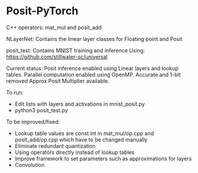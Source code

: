 # Posit-PyTorch
C++ operators: mat_mul and posit_add

NLayerNet: Contains the linear layer classes for Floating point and Posit

posit_test: Contains MNIST training and inference
Using: https://github.com/stillwater-sc/universal

Current status: Posit inference enabled using Linear layers and lookup tables. Parallel computation enabled using OpenMP. Accurate and 1-bit removed Approx Posit Multiplier available.

To run:
 - Edit lists with layers and activations in mnist_posit.py
 - python3 posit_test.py

To be improved/fixed:
 - Lookup table values are const int in mat_mul/op.cpp and posit_add/op.cpp which have to be changed manually
 - Eliminate redundant quantization
 - Using operators directly instead of lookup tables
 - Improve framework to set parameters such as approximations for layers
 - Convolution 
